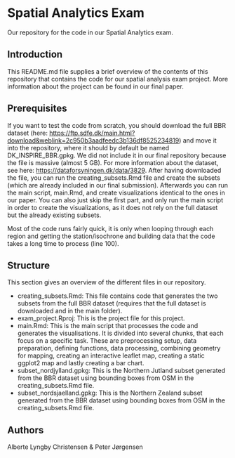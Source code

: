 # Spatial Analytics Exam
Our repository for the code in our Spatial Analytics exam.

## Introduction
This README.md file supplies a brief overview of the contents of this repository that contains the code for our spatial analysis exam project. More information about the project can be found in our final paper.

## Prerequisites
If you want to test the code from scratch, you should download the full BBR dataset (here: https://ftp.sdfe.dk/main.html?download&weblink=2c950b3aadfeedc3b136df8525234819) and move it into the repository, where it should by default be named DK_INSPIRE_BBR.gpkg. We did not include it in our final repository because the file is massive (almost 5 GB). For more information about the dataset, see here: https://dataforsyningen.dk/data/3829. 
After having downloaded the file, you can run the creating_subsets.Rmd file and create the subsets (which are already included in our final submission). Afterwards you can run the main script, main.Rmd, and create visualizations identical to the ones in our paper. You can also just skip the first part, and only run the main script in order to create the visualizations, as it does not rely on the full dataset but the already existing subsets.

Most of the code runs fairly quick, it is only when looping through each region and getting the station/isochrone and building data that the code takes a long time to process (line 100).


## Structure
This section gives an overview of the different files in our repository.
* creating_subsets.Rmd: This file contains code that generates the two subsets from the full BBR dataset (requires that the full dataset is downloaded and in the main folder).
* exam_project.Rproj: This is the project file for this project.
* main.Rmd: This is the main script that processes the code and generates the visualisations. It is divided into several chunks, that each focus on a specific task. These are preprocessing setup, data preparation, defining functions, data processing, combining geometry for mapping, creating an interactive leaflet map, creating a static ggplot2 map and lastly creating a bar chart.
* subset_nordjylland.gpkg: This is the Northern Jutland subset generated from the BBR dataset using bounding boxes from OSM in the creating_subsets.Rmd file.
* subset_nordsjaelland.gpkg: This is the Northern Zealand subset generated from the BBR dataset using bounding boxes from OSM in the creating_subsets.Rmd file.


## Authors
Alberte Lyngby Christensen & Peter Jørgensen
